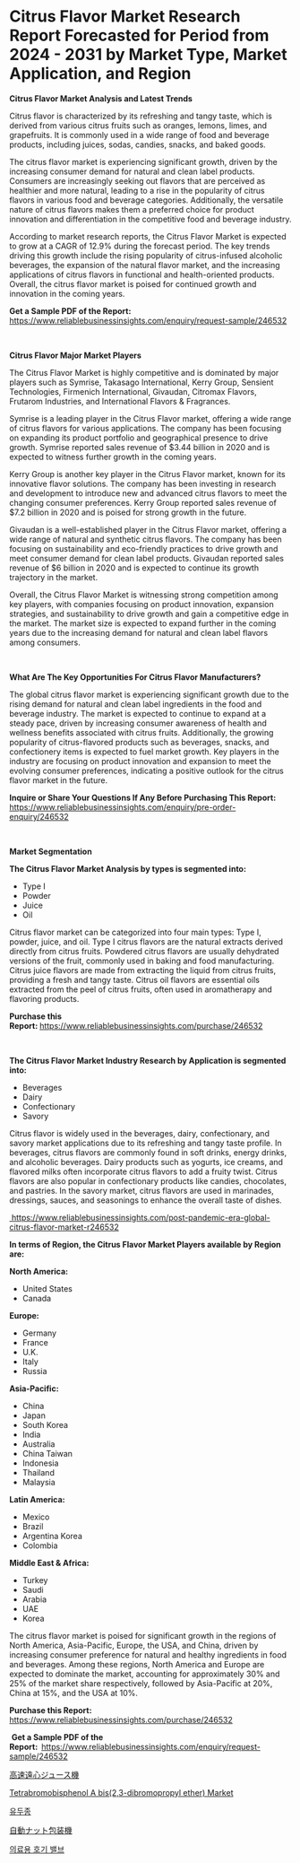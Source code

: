 <p><h1>Citrus Flavor Market Research Report Forecasted for Period from 2024 -  2031 by Market Type, Market Application, and Region</h1></p><p><strong>Citrus Flavor Market Analysis and Latest Trends</strong></p>
<p><p>Citrus flavor is characterized by its refreshing and tangy taste, which is derived from various citrus fruits such as oranges, lemons, limes, and grapefruits. It is commonly used in a wide range of food and beverage products, including juices, sodas, candies, snacks, and baked goods.</p><p>The citrus flavor market is experiencing significant growth, driven by the increasing consumer demand for natural and clean label products. Consumers are increasingly seeking out flavors that are perceived as healthier and more natural, leading to a rise in the popularity of citrus flavors in various food and beverage categories. Additionally, the versatile nature of citrus flavors makes them a preferred choice for product innovation and differentiation in the competitive food and beverage industry.</p><p>According to market research reports, the Citrus Flavor Market is expected to grow at a CAGR of 12.9% during the forecast period. The key trends driving this growth include the rising popularity of citrus-infused alcoholic beverages, the expansion of the natural flavor market, and the increasing applications of citrus flavors in functional and health-oriented products. Overall, the citrus flavor market is poised for continued growth and innovation in the coming years.</p></p>
<p><strong>Get a Sample PDF of the Report:&nbsp;</strong> <a href="https://www.reliablebusinessinsights.com/enquiry/request-sample/246532">https://www.reliablebusinessinsights.com/enquiry/request-sample/246532</a></p>
<p>&nbsp;</p>
<p><strong>Citrus Flavor Major Market Players</strong></p>
<p><p>The Citrus Flavor Market is highly competitive and is dominated by major players such as Symrise, Takasago International, Kerry Group, Sensient Technologies, Firmenich International, Givaudan, Citromax Flavors, Frutarom Industries, and International Flavors & Fragrances.</p><p>Symrise is a leading player in the Citrus Flavor market, offering a wide range of citrus flavors for various applications. The company has been focusing on expanding its product portfolio and geographical presence to drive growth. Symrise reported sales revenue of $3.44 billion in 2020 and is expected to witness further growth in the coming years.</p><p>Kerry Group is another key player in the Citrus Flavor market, known for its innovative flavor solutions. The company has been investing in research and development to introduce new and advanced citrus flavors to meet the changing consumer preferences. Kerry Group reported sales revenue of $7.2 billion in 2020 and is poised for strong growth in the future.</p><p>Givaudan is a well-established player in the Citrus Flavor market, offering a wide range of natural and synthetic citrus flavors. The company has been focusing on sustainability and eco-friendly practices to drive growth and meet consumer demand for clean label products. Givaudan reported sales revenue of $6 billion in 2020 and is expected to continue its growth trajectory in the market.</p><p>Overall, the Citrus Flavor Market is witnessing strong competition among key players, with companies focusing on product innovation, expansion strategies, and sustainability to drive growth and gain a competitive edge in the market. The market size is expected to expand further in the coming years due to the increasing demand for natural and clean label flavors among consumers.</p></p>
<p>&nbsp;</p>
<p><strong>What Are The Key Opportunities For Citrus Flavor Manufacturers?</strong></p>
<p><p>The global citrus flavor market is experiencing significant growth due to the rising demand for natural and clean label ingredients in the food and beverage industry. The market is expected to continue to expand at a steady pace, driven by increasing consumer awareness of health and wellness benefits associated with citrus fruits. Additionally, the growing popularity of citrus-flavored products such as beverages, snacks, and confectionery items is expected to fuel market growth. Key players in the industry are focusing on product innovation and expansion to meet the evolving consumer preferences, indicating a positive outlook for the citrus flavor market in the future.</p></p>
<p><strong>Inquire or Share Your Questions If Any Before Purchasing This Report:</strong> <a href="https://www.reliablebusinessinsights.com/enquiry/pre-order-enquiry/246532">https://www.reliablebusinessinsights.com/enquiry/pre-order-enquiry/246532</a></p>
<p>&nbsp;</p>
<p><strong>Market Segmentation</strong></p>
<p><strong>The Citrus Flavor Market Analysis by types is segmented into:</strong></p>
<p><ul><li>Type I</li><li>Powder</li><li>Juice</li><li>Oil</li></ul></p>
<p><p>Citrus flavor market can be categorized into four main types: Type I, powder, juice, and oil. Type I citrus flavors are the natural extracts derived directly from citrus fruits. Powdered citrus flavors are usually dehydrated versions of the fruit, commonly used in baking and food manufacturing. Citrus juice flavors are made from extracting the liquid from citrus fruits, providing a fresh and tangy taste. Citrus oil flavors are essential oils extracted from the peel of citrus fruits, often used in aromatherapy and flavoring products.</p></p>
<p><strong>Purchase this Report:&nbsp;</strong><a href="https://www.reliablebusinessinsights.com/purchase/246532">https://www.reliablebusinessinsights.com/purchase/246532</a></p>
<p>&nbsp;</p>
<p><strong>The Citrus Flavor Market Industry Research by Application is segmented into:</strong></p>
<p><ul><li>Beverages</li><li>Dairy</li><li>Confectionary</li><li>Savory</li></ul></p>
<p><p>Citrus flavor is widely used in the beverages, dairy, confectionary, and savory market applications due to its refreshing and tangy taste profile. In beverages, citrus flavors are commonly found in soft drinks, energy drinks, and alcoholic beverages. Dairy products such as yogurts, ice creams, and flavored milks often incorporate citrus flavors to add a fruity twist. Citrus flavors are also popular in confectionary products like candies, chocolates, and pastries. In the savory market, citrus flavors are used in marinades, dressings, sauces, and seasonings to enhance the overall taste of dishes.</p></p>
<p><a href="https://www.reliablebusinessinsights.com/post-pandemic-era-global-citrus-flavor-market-r246532">&nbsp;https://www.reliablebusinessinsights.com/post-pandemic-era-global-citrus-flavor-market-r246532</a></p>
<p><strong>In terms of Region, the Citrus Flavor Market Players available by Region are:</strong></p>
<p>
    <p> <strong> North America: </strong>
        <ul>
            <li>United States</li>
            <li>Canada</li>
        </ul>
        </p> 
    <p> <strong> Europe: </strong>
        <ul>
            <li>Germany</li>
            <li>France</li>
            <li>U.K.</li>
            <li>Italy</li>
            <li>Russia</li>
        </ul>
        </p> 
    <p> <strong> Asia-Pacific: </strong>
        <ul>
            <li>China</li>
            <li>Japan</li>
            <li>South Korea</li>
            <li>India</li>
            <li>Australia</li>
            <li>China Taiwan</li>
            <li>Indonesia</li>
            <li>Thailand</li>
            <li>Malaysia</li>
        </ul>
        </p> 
    <p> <strong> Latin America: </strong>
        <ul>
            <li>Mexico</li>
            <li>Brazil</li>
            <li>Argentina Korea</li>
            <li>Colombia</li>
        </ul>
        </p> 
    <p> <strong> Middle East & Africa: </strong>
        <ul>
            <li>Turkey</li>
            <li>Saudi</li>
            <li>Arabia</li>
            <li>UAE</li>
            <li>Korea</li>
        </ul>
    </p>
    </p>
<p><p>The citrus flavor market is poised for significant growth in the regions of North America, Asia-Pacific, Europe, the USA, and China, driven by increasing consumer preference for natural and healthy ingredients in food and beverages. Among these regions, North America and Europe are expected to dominate the market, accounting for approximately 30% and 25% of the market share respectively, followed by Asia-Pacific at 20%, China at 15%, and the USA at 10%.</p></p>
<p><strong>Purchase this Report: </strong><a href="https://www.reliablebusinessinsights.com/purchase/246532">https://www.reliablebusinessinsights.com/purchase/246532</a></p>
<p>&nbsp;<strong>Get a Sample PDF of the Report:&nbsp;&nbsp;</strong><a href="https://www.reliablebusinessinsights.com/enquiry/request-sample/246532">https://www.reliablebusinessinsights.com/enquiry/request-sample/246532</a></p>
<p><strong></strong></p>
<p><p><a href="https://github.com/EthanMorar2011/Market-Research-Report-List-2/blob/main/1848949119000.md">高速遠心ジュース機</a></p><p><a href="https://github.com/EbonyHane1955/Market-Research-Report-List-1/blob/main/tetrabromobisphenol-a-bis23-dibromopropyl-ether-market.md">Tetrabromobisphenol A bis(2,3-dibromopropyl ether) Market</a></p><p><a href="https://github.com/vs10l4sfg5c/Market-Research-Report-List-2/blob/main/8089117126406.md">유두종</a></p><p><a href="https://github.com/kegley4963/Market-Research-Report-List-1/blob/main/1292557119001.md">自動ナット包装機</a></p><p><a href="https://github.com/Skyleitney456456/Market-Research-Report-List-2/blob/main/5091388126407.md">의료용 호기 밸브</a></p></p>